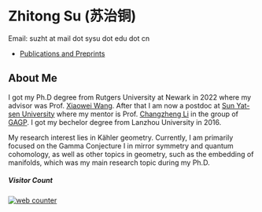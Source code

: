 # Zhitong Su (苏治铜)

Email: suzht at mail dot sysu dot edu dot cn



* [Publications and Preprints](Publication.md)

<h2 id="PI"> About Me </h2>

I got my Ph.D degree from Rutgers University at Newark in 2022 where my advisor was Prof. [Xiaowei Wang](https://sites.rutgers.edu/xiaowei-wang/). After that I am now a postdoc at [Sun Yat-sen University](http://www.sysu.edu.cn/en/index.htm) where my mentor is Prof. [Changzheng Li](https://math.sysu.edu.cn/gagp/czli) in the group of [GAGP](https://math.sysu.edu.cn/gagp/). I got my bechelor degree from Lanzhou University in 2016.

My research interest lies in Kähler geometry. Currently, I am primarily focused on the Gamma Conjecture I in mirror symmetry and quantum cohomology, as well as other topics in geometry, such as the embedding of manifolds, which was my main research topic during my Ph.D.

##### Visitor Count <!-- hitwebcounter Code START -->
<a href="https://www.hitwebcounter.com" target="_blank">
<img src="https://hitwebcounter.com/counter/counter.php?page=7977462&style=0001&nbdigits=6&type=page&initCount=0" title="Free Counter" Alt="web counter"   border="0" /></a>                 
